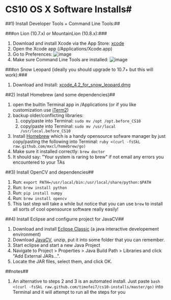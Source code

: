 # CS10 OS X Software Installs#






##1) Install Developer Tools + Command Line Tools:##

###on Lion (10.7.x) or MountainLion (10.8.x):###



1. Download and install Xcode via the App Store: [xcode](http://itunes.apple.com/us/app/xcode)
2. Open the Xcode app (/Applications/Xcode.app)
3. Go to Preferences:
![image](https://raw.github.com/timofei7/cs10-installs/master/images//goto_preferences.png)
4. Make sure Command Line Tools are installed:
![image](https://raw.github.com/timofei7/cs10-installs/master/images/preferences_window.png)


###on Snow Leopard (ideally you should upgrade to 10.7+ but this will work):###


1. Download and Install:  [xcode_4.2_for_snow_leopard.dmg](http://www.cs.dartmouth.edu/~tim/xcode_4.2_for_snow_leopard.dmg)



##2) Install Homebrew (and some dependencies)##
1. open the builtin Terminal app in /Applications (or if you like customization use [iTerm2](http://www.iterm2.com/))
2. backup older/conflicting libraries:
	1. copy/paste into Terminal: `sudo mv /opt /opt.before_CS10` 
	2. copy/paste into Terminal: `sudo mv /usr/local /usr/local.before_CS10`
3. Install [Homebrew](http://mxcl.github.com/homebrew/) which is a handy opensource sofware manager by just copy/pasting the following into Terminal:  `ruby <(curl -fsSkL raw.github.com/mxcl/homebrew/go)`
4. Make sure it installed correctly: `brew doctor`
5. It should say: "Your system is raring to brew" if not email any errors you encountered to your TAs

##3) Install OpenCV and dependencies##

1. Run: `export PATH=/usr/local/bin:/usr/local/share/python:$PATH`
2. Run: `brew install python`
3. Run: `pip install numpy`
4. Run: `brew install opencv`
3. This last step will take a while but notice that you can use `brew` to install all sorts of cool opensource software really easily!


##4) Install Eclipse and configurre project for JavaCV##

1. Download and install [Eclipse Classic](http://www.eclipse.org/downloads/) (a java interactive developement environment)
2. Download [JavaCV](http://javacv.googlecode.com/files/javacv-0.2-bin.zip), unzip, put it into some folder that you can remember.
3. Start eclipse and start a new Java Project
4. Navigate to Project > Properties > Java Build Path > Libraries and click "Add External JARs...".
4. Locate the JAR files, select them, and click OK.



##notes##
1. An alternative to steps 2 and 3 is an automated install. Just paste `bash <(curl -fsSkL raw.github.com/timofei7/cs10-installs/master/go)` into Terminal and it will attempt to run all the steps for you














